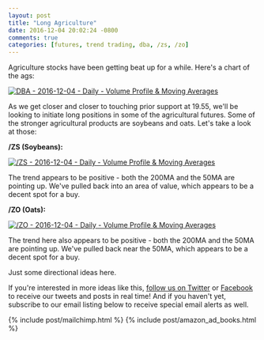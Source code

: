 ```yaml
---
layout: post
title: "Long Agriculture"
date: 2016-12-04 20:02:24 -0800
comments: true
categories: [futures, trend trading, dba, /zs, /zo]
---
```


Agriculture stocks have been getting beat up for a while. Here's a chart of the ags:

[![DBA - 2016-12-04 - Daily - Volume Profile & Moving Averages](/images/blog/12042016/dba.png)](/images/blog/12042016/dba.png)

As we get closer and closer to touching prior support at 19.55, we'll be looking to initiate long positions in some of the agricultural futures. Some of the stronger agricultural products are soybeans and oats. Let's take a look at those:

**/ZS (Soybeans):**

[![/ZS - 2016-12-04 - Daily - Volume Profile & Moving Averages](/images/blog/12042016/zs_f.png)](/images/blog/12042016/zs_f.png)

The trend appears to be positive - both the 200MA and the 50MA are pointing up. We've pulled back into an area of value, which appears to be a decent spot for a buy.

**/ZO (Oats):**

[![/ZO - 2016-12-04 - Daily - Volume Profile & Moving Averages](/images/blog/12042016/zo_f.png)](/images/blog/12042016/zo_f.png)

The trend here also appears to be positive - both the 200MA and the 50MA are pointing up. We've pulled back near the 50MA, which appears to be a decent spot for a buy.

Just some directional ideas here.

If you're interested in more ideas like this, [follow us on Twitter](https://twitter.com/theta_positive "Follow @thetatrades on Twitter") or [Facebook](https://facebook.com/thetatrades "Follow @thetatrades on Facebook") to receive our tweets and posts in real time! And if you haven't yet, subscribe to our email listing below to receive special email alerts as well.

{% include post/mailchimp.html %}
{% include post/amazon_ad_books.html %}
